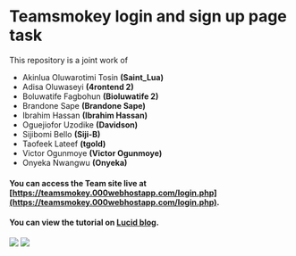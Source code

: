 # Teamsmokey login and sign up page task
This repository is a joint work of 
* Akinlua Oluwarotimi Tosin **(Saint_Lua)**
* Adisa Oluwaseyi **(4rontend 2)**
* Boluwatife Fagbohun **(Bioluwatife 2)**
* Brandone Sape **(Brandone Sape)**
* Ibrahim Hassan **(Ibrahim Hassan)**
* Oguejiofor Uzodike **(Davidson)**
* Sijibomi Bello **(Siji-B)**
* Taofeek Lateef **(tgold)**
* Victor Ogunmoye **(Victor Ogunmoye)**
* Onyeka Nwangwu **(Onyeka)**

#### You can access the Team site live at [https://teamsmokey.000webhostapp.com/login.php](https://teamsmokey.000webhostapp.com/login.php).

#### You can view the tutorial on [Lucid blog](https://lucid.blog/lateef4ril/post/creating-a-login-and-sign-up-page-using-just-html-css-javascript-and-authenticating-with-php-ba8).
![](https://i.imgur.com/PDuYpzx.png)
![](https://i.imgur.com/XDpVAKS.png)

